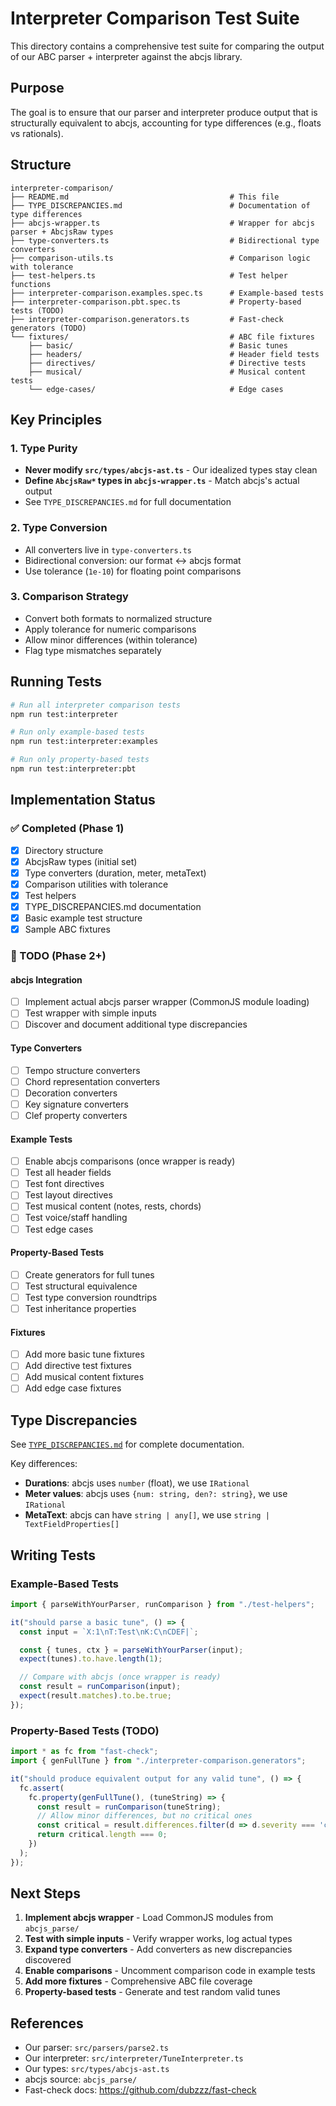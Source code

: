 # Interpreter Comparison Test Suite

This directory contains a comprehensive test suite for comparing the output of our ABC parser + interpreter against the abcjs library.

## Purpose

The goal is to ensure that our parser and interpreter produce output that is structurally equivalent to abcjs, accounting for type differences (e.g., floats vs rationals).

## Structure

```
interpreter-comparison/
├── README.md                                    # This file
├── TYPE_DISCREPANCIES.md                        # Documentation of type differences
├── abcjs-wrapper.ts                             # Wrapper for abcjs parser + AbcjsRaw types
├── type-converters.ts                           # Bidirectional type converters
├── comparison-utils.ts                          # Comparison logic with tolerance
├── test-helpers.ts                              # Test helper functions
├── interpreter-comparison.examples.spec.ts      # Example-based tests
├── interpreter-comparison.pbt.spec.ts           # Property-based tests (TODO)
├── interpreter-comparison.generators.ts         # Fast-check generators (TODO)
└── fixtures/                                    # ABC file fixtures
    ├── basic/                                   # Basic tunes
    ├── headers/                                 # Header field tests
    ├── directives/                              # Directive tests
    ├── musical/                                 # Musical content tests
    └── edge-cases/                              # Edge cases
```

## Key Principles

### 1. Type Purity
- **Never modify `src/types/abcjs-ast.ts`** - Our idealized types stay clean
- **Define `AbcjsRaw*` types in `abcjs-wrapper.ts`** - Match abcjs's actual output
- See `TYPE_DISCREPANCIES.md` for full documentation

### 2. Type Conversion
- All converters live in `type-converters.ts`
- Bidirectional conversion: our format ↔ abcjs format
- Use tolerance (`1e-10`) for floating point comparisons

### 3. Comparison Strategy
- Convert both formats to normalized structure
- Apply tolerance for numeric comparisons
- Allow minor differences (within tolerance)
- Flag type mismatches separately

## Running Tests

```bash
# Run all interpreter comparison tests
npm run test:interpreter

# Run only example-based tests
npm run test:interpreter:examples

# Run only property-based tests
npm run test:interpreter:pbt
```

## Implementation Status

### ✅ Completed (Phase 1)
- [x] Directory structure
- [x] AbcjsRaw types (initial set)
- [x] Type converters (duration, meter, metaText)
- [x] Comparison utilities with tolerance
- [x] Test helpers
- [x] TYPE_DISCREPANCIES.md documentation
- [x] Basic example test structure
- [x] Sample ABC fixtures

### 🚧 TODO (Phase 2+)

#### abcjs Integration
- [ ] Implement actual abcjs parser wrapper (CommonJS module loading)
- [ ] Test wrapper with simple inputs
- [ ] Discover and document additional type discrepancies

#### Type Converters
- [ ] Tempo structure converters
- [ ] Chord representation converters
- [ ] Decoration converters
- [ ] Key signature converters
- [ ] Clef property converters

#### Example Tests
- [ ] Enable abcjs comparisons (once wrapper is ready)
- [ ] Test all header fields
- [ ] Test font directives
- [ ] Test layout directives
- [ ] Test musical content (notes, rests, chords)
- [ ] Test voice/staff handling
- [ ] Test edge cases

#### Property-Based Tests
- [ ] Create generators for full tunes
- [ ] Test structural equivalence
- [ ] Test type conversion roundtrips
- [ ] Test inheritance properties

#### Fixtures
- [ ] Add more basic tune fixtures
- [ ] Add directive test fixtures
- [ ] Add musical content fixtures
- [ ] Add edge case fixtures

## Type Discrepancies

See [`TYPE_DISCREPANCIES.md`](./TYPE_DISCREPANCIES.md) for complete documentation.

Key differences:
- **Durations**: abcjs uses `number` (float), we use `IRational`
- **Meter values**: abcjs uses `{num: string, den?: string}`, we use `IRational`
- **MetaText**: abcjs can have `string | any[]`, we use `string | TextFieldProperties[]`

## Writing Tests

### Example-Based Tests

```typescript
import { parseWithYourParser, runComparison } from "./test-helpers";

it("should parse a basic tune", () => {
  const input = `X:1\nT:Test\nK:C\nCDEF|`;

  const { tunes, ctx } = parseWithYourParser(input);
  expect(tunes).to.have.length(1);

  // Compare with abcjs (once wrapper is ready)
  const result = runComparison(input);
  expect(result.matches).to.be.true;
});
```

### Property-Based Tests (TODO)

```typescript
import * as fc from "fast-check";
import { genFullTune } from "./interpreter-comparison.generators";

it("should produce equivalent output for any valid tune", () => {
  fc.assert(
    fc.property(genFullTune(), (tuneString) => {
      const result = runComparison(tuneString);
      // Allow minor differences, but no critical ones
      const critical = result.differences.filter(d => d.severity === 'critical');
      return critical.length === 0;
    })
  );
});
```

## Next Steps

1. **Implement abcjs wrapper** - Load CommonJS modules from `abcjs_parse/`
2. **Test with simple inputs** - Verify wrapper works, log actual types
3. **Expand type converters** - Add converters as new discrepancies discovered
4. **Enable comparisons** - Uncomment comparison code in example tests
5. **Add more fixtures** - Comprehensive ABC file coverage
6. **Property-based tests** - Generate and test random valid tunes

## References

- Our parser: `src/parsers/parse2.ts`
- Our interpreter: `src/interpreter/TuneInterpreter.ts`
- Our types: `src/types/abcjs-ast.ts`
- abcjs source: `abcjs_parse/`
- Fast-check docs: https://github.com/dubzzz/fast-check
